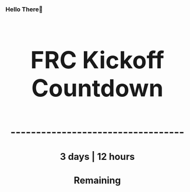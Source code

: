 ### Hello There👋

<!---START-TIMER--->
<h3 align='center' style='font-size: 64px;'>FRC Kickoff Countdown</h3>
<h3 align='center' style='font-size: 30px;'>----------------------------------</h3>
<h3 align='center' style='font-size: 25px;'>3 days | 12 hours</h3>
<h3 align='center' style='font-size: 25px;'>Remaining</h3>
<!---END-TIMER--->
